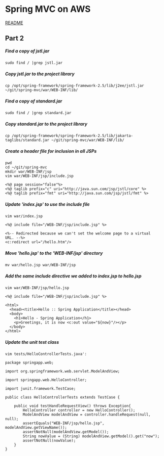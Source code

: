 # Spring MVC on AWS
[README](/README.md)
## Part 2

##### Find a copy of jstl.jar
    sudo find / |grep jstl.jar

##### Copy jstl.jar to the project library
    cp /opt/spring-framework/spring-framework-2.5/lib/j2ee/jstl.jar ~/git/spring-mvc/war/WEB-INF/lib/

##### Find a copy of standard.jar
    sudo find / |grep standard.jar

##### Copy standard.jar to the project library
    cp /opt/spring-framework/spring-framework-2.5/lib/jakarta-taglibs/standard.jar ~/git/spring-mvc/war/WEB-INF/lib/

##### Create a header file for inclusion in all JSPs
    pwd
    cd ~/git/spring-mvc
    mkdir war/WEB-INF/jsp
    vim war/WEB-INF/jsp/include.jsp
```
<%@ page session="false"%>
<%@ taglib prefix="c" uri="http://java.sun.com/jsp/jstl/core" %>
<%@ taglib prefix="fmt" uri="http://java.sun.com/jsp/jstl/fmt" %>
```

##### Update 'index.jsp' to use the include file
    vim war/index.jsp
```
<%@ include file="/WEB-INF/jsp/include.jsp" %>

<%-- Redirected because we can't set the welcome page to a virtual URL. --%>
<c:redirect url="/hello.htm"/>
```
##### Move 'hello.jsp' to the 'WEB-INF/jsp' directory
    mv war/hello.jsp war/WEB-INF/jsp

##### Add the same include directive we added to index.jsp to hello.jsp
    vim war/WEB-INF/jsp/hello.jsp
```
<%@ include file="/WEB-INF/jsp/include.jsp" %>

<html>
  <head><title>Hello :: Spring Application</title></head>
  <body>
    <h1>Hello - Spring Application</h1>
    <p>Greetings, it is now <c:out value="${now}"/></p>
  </body>
</html>
```
##### Update the unit test class
    vim tests/HelloControllerTests.java':
```
package springapp.web;

import org.springframework.web.servlet.ModelAndView;

import springapp.web.HelloController;

import junit.framework.TestCase;

public class HelloControllerTests extends TestCase {

    public void testHandleRequestView() throws Exception{
        HelloController controller = new HelloController();
        ModelAndView modelAndView = controller.handleRequest(null, null);
        assertEquals("WEB-INF/jsp/hello.jsp", modelAndView.getViewName());
        assertNotNull(modelAndView.getModel());
        String nowValue = (String) modelAndView.getModel().get("now");
        assertNotNull(nowValue);
    }
}
```
